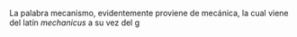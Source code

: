 La palabra mecanismo, evidentemente proviene de mecánica, la cual viene del latín *mechanicus* a su vez del g
